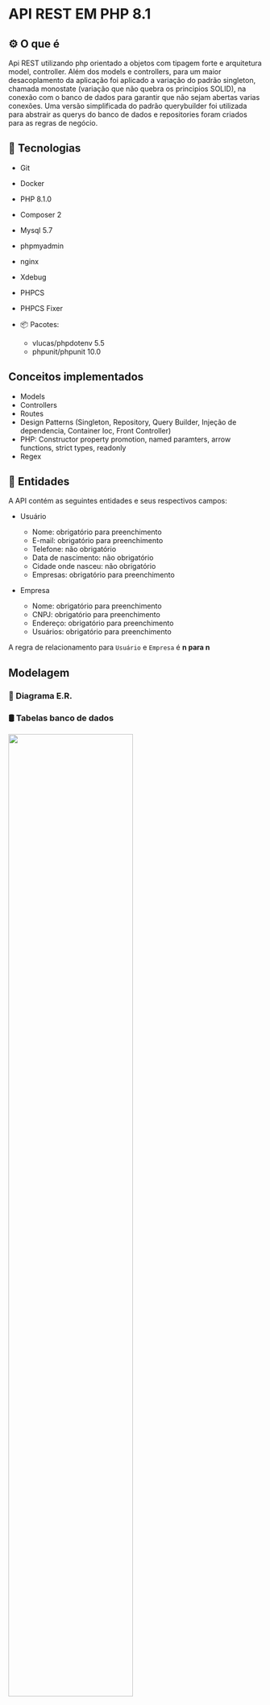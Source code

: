 # API REST EM PHP 8.1

## ⚙️ O que é

Api REST utilizando php orientado a objetos com tipagem forte e arquitetura model, controller. Além dos models e controllers, para um maior desacoplamento da aplicação foi aplicado a variação do padrão singleton, chamada monostate (variação que não quebra os principios SOLID), na conexão com o banco de dados para garantir que não sejam abertas varias conexões.
Uma versão simplificada do padrão querybuilder foi utilizada para abstrair as querys do banco de dados e repositories foram criados para as regras de negócio.

## 📌 Tecnologias

- Git
- Docker
- PHP 8.1.0
- Composer 2
- Mysql 5.7
- phpmyadmin
- nginx
- Xdebug
- PHPCS
- PHPCS Fixer

- 📦 Pacotes:

    - vlucas/phpdotenv 5.5
    - phpunit/phpunit 10.0

## Conceitos implementados

- Models
- Controllers
- Routes
- Design Patterns (Singleton, Repository, Query Builder, Injeção de dependencia, Container Ioc, Front Controller)
- PHP: Constructor property promotion, named paramters, arrow functions, strict types, readonly
- Regex

## 📝 Entidades

A API contém as seguintes entidades e seus respectivos campos:

- Usuário
    - Nome: obrigatório para preenchimento
    - E-mail: obrigatório para preenchimento
    - Telefone: não obrigatório
    - Data de nascimento: não obrigatório
    - Cidade onde nasceu: não obrigatório
    - Empresas: obrigatório para preenchimento

- Empresa
    - Nome: obrigatório para preenchimento
    - CNPJ: obrigatório para preenchimento
    - Endereço: obrigatório para preenchimento
    - Usuários: obrigatório para preenchimento

A regra de relacionamento para `Usuário` e `Empresa` é  __n para n__

## Modelagem

### 🔶 Diagrama E.R.

### 🛢 Tabelas banco de dados

<img src="./docs/db.png" width="70%">

## 🏛️ Arquitetura

📦api-rest  
┣ 📂docker-compose  
┃ ┗ 📜k6-load-testing-results.json  
┣ 📂public  
┃ ┗ 📜img.png  
┣ 📂src  
┃ ┣ 📂Controllers  
┃ ┃ ┣ 📜login.request.js  
┃ ┃ ┣ 📜products.request.js  
┃ ┃ ┗ 📜users.request.js  
┃ ┣ 📂DB  
┃ ┃ ┣ 📜FullFlowLoad.test.js  
┃ ┃ ┗ 📜FullFlowStress.test.js 
┃ ┣ 📂Http 
┃ ┣ 📂Models 
┃ ┣ 📂Repositories 
┃ ┗ 📂Util  
┃ ┃ ┗ 📜utils.js 
┃ ┗ 📂config
┃ ┗ 📂routes
┣ 📂tests
┃ ┗ 📜img.png
┣ 📜.env-example 
┣ 📜.gitignore  
┣ 📜README.md  
┣ 📜90-xdebug.ini
┣ 📜Dockerfile
┣ 📜README.md
┣ 📜composer.json 
┣ 📜composer.lock
┣ 📜docker-compose.yml  
┣ 📜phpunit.xml

## 👨‍🏫 Tutorial de como rodar a aplicação:

### Softwares necessários

- 🐳 Docker
- 👾 Docker-Compose

#### Paso a passo

- Instalando

    - Se possui o git instalado:

        - Clone o repositório em: https://github.com/MatheusHonorato/php-projeto-pessoal

    - Se não possui o git instalado:

        - Acesse:  https://github.com/MatheusHonorato/php-projeto-pessoal

        - Clique em: CODE > Download ZIP

- Rodando a api

    Após efetuar o download do projeto é necessário executar os seguintes passos:

    - Habilite a instalação do seu docker;
    - Acesse a raiz do projeto e rode: 'docker run build' para fazer o build do arquivo Dockerfile;
    - Copie o arquivo `.env-example` e renomeie para `.env`;
    - Após o build rode o comando: 'docker-compose up -d' para subir os containers, rodar a aplicação e o script build para criar as tabelas no banco e inserir dados default;
    - Acesse o bash do container php com o comando: 
    ```bash docker exec -ti app``` e rode o comando: ```bash composer install``` para instalar as dependencias do projeto;
    - Aguarde alguns segundos e acesse o servidor da aplicação que estará disponível em: http://localhost:8000;
    - Se ocorrer algum erro rode ```bash docker-compose ps``` e verifique a coluna `State` de cada container, se alguma não estiver como `Up` provavelmente alguma porta já está sendo utilizada no sistema,
para resolver de forma rapida e conseguir testar a aplicação altere as portas utilizadas pelos containers no arquivo docker-compose.yml, rode ```bash docker-compose down``` e inicie o processo novamente.
    - A API pode ser testada de maneira isolada em softwares como o insomnia ou postman.

- Rodando testes

    Para rodar os testes é necessário acessar o container docker onde o php está sendo interpretado utilizando o seguinte comando: ```bash docker exec -ti app bash```. Em seguinda execute o comando ```bash vendor/bin/phpunit tests/``` para rodar os testes.

    Para verificar a cobertura dos testes passe a flag ```bash --coverage-text```

- Rodando PHPCS

    Para rodar o PHP CS acesse o container app como descrito anteriormente e então execute: ```bash php vendor/bin/phpcs src``` & ```bash php vendor/bin/phpcs public```

- Rodando PHPCBF

    Para rodar o PHP CS acesse o container app como descrito anteriormente e então execute: ```bash php vendor/bin/phpcbf src``` & ```bash php vendor/bin/phpcbf public```

- Rodando PHPCS Fixer

    Para rodar o PHP CS Fixer acesse o container app como descrito anteriormente e então execute: ```bash php vendor/bin/php-cs-fixer fix src``` & ```bash php vendor/bin/php-cs-fixer fix public```

# Rotas API:

## Companies

CompanyFind

    Método: GET

    Endereço: http://localhost:8000/companies/1

CompanyList

    Método: GET

    Endereço: http://localhost:8000/companies

CompanySearch

    Método: GET

    Endereço: http://localhost:8000/companies?name=empresa

CompanyCreate

    Método: POST

    Endereço: http://localhost:8000/companies

    JSON:

    {
        "name": "Empresa teste updaterrr",
        "cnpj": "12345600001",
        "address": "Rua exemplo",
        "user_ids": [1]
    }

CompanyUpdate

    Método: PUT

    Endereço: http://localhost:8000/companies/1

    JSON:

    {
        "name": "Empresa teste updaterrr",
        "cnpj": "12345600001",
        "address": "Rua exemplo",
        "user_ids": [1]
    }

CompanyDelete

    Método: DELETE

    Endeeço: http://localhost:8000/companies/1

## Users

UserFind

    Método: GET

    Endereço: http://localhost:8000/users/1

UserList

    Método: GET

    Endereço: http://localhost:8000/users

UserSearch

    Método: GET

    Endereço: http://localhost:8000/users?name=empresa

UserCreate

    Método: POST

    Endereço: http://localhost:8000/users

    JSON:

    {
        "name": "testek",
        "email": "testek@testekt.com",
        "date": "2020-05-05",
        "city": "moc",
        "phone": "3222222",
        "company_ids": [1]
    }

UserUpdate

    Método: PUT

    Endereço: http://localhost:8000/users/1

    JSON:

    {
        "name": "testek",
        "email": "testek@testekt.com",
        "date": "2020-05-05",
        "city": "moc",
        "phone": "3222222",
        "company_ids": [1]
    }

UserDelete

    Método: DELETE

    Endeeço: http://localhost:8000/users/1

## Refatorar

- Relacionamentos de associação (agregação) nas models
- Request.php
- Validator.php
- QueryBuilder.php
- Exceções
- Segregar Contato de Pessoa
- Segregar Endereço de Pessoa
- Aplicar: https://github.com/MatheusHonorato/clean-code-php
- Terminar diagrama arquitetura
- Adicionar diagrama E.R.
- Adicionar diagrama de classes
- Revisar OWASP
- Testes unitários e de integração